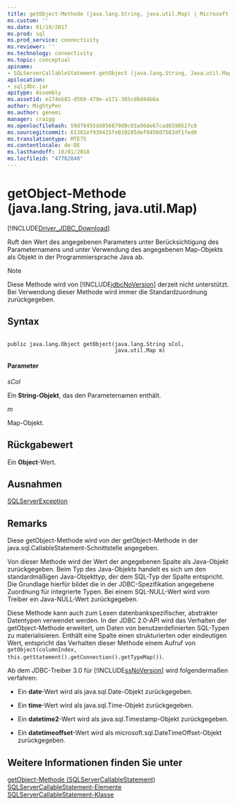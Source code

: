 ```yaml
---
title: getObject-Methode (java.lang.String, java.util.Map) | Microsoft-Dokumentation
ms.custom: ''
ms.date: 01/19/2017
ms.prod: sql
ms.prod_service: connectivity
ms.reviewer: ''
ms.technology: connectivity
ms.topic: conceptual
apiname:
- SQLServerCallableStatement.getObject (java.lang.String, Java.util.Map)
apilocation:
- sqljdbc.jar
apitype: Assembly
ms.assetid: e174eb81-d569-479e-a171-365cd6d44b6a
author: MightyPen
ms.author: genemi
manager: craigg
ms.openlocfilehash: 59df8455dd856879d8c03a56de67cad6598527c0
ms.sourcegitcommit: 61381ef939415fe019285def9450d7583df1fed0
ms.translationtype: MTE75
ms.contentlocale: de-DE
ms.lasthandoff: 10/01/2018
ms.locfileid: "47762848"
---
```

# <a name="getobject-method-javalangstring-javautilmap"></a>getObject-Methode (java.lang.String, java.util.Map)
[!INCLUDE[Driver_JDBC_Download](../../../includes/driver_jdbc_download.md)]

  Ruft den Wert des angegebenen Parameters unter Berücksichtigung des Parameternamens und unter Verwendung des angegebenen Map-Objekts als Objekt in der Programmiersprache Java ab.  
  
> [!NOTE]  
>  Diese Methode wird von [!INCLUDE[jdbcNoVersion](../../../includes/jdbcnoversion_md.md)] derzeit nicht unterstützt. Bei Verwendung dieser Methode wird immer die Standardzuordnung zurückgegeben.  
  
## <a name="syntax"></a>Syntax  
  
```  
  
public java.lang.Object getObject(java.lang.String sCol,  
                                  java.util.Map m)  
```  
  
#### <a name="parameters"></a>Parameter  
 *sCol*  
  
 Ein **String-Objekt**, das den Parameternamen enthält.  
  
 *m*  
  
 Map-Objekt.  
  
## <a name="return-value"></a>Rückgabewert  
 Ein **Object**-Wert.  
  
## <a name="exceptions"></a>Ausnahmen  
 [SQLServerException](../../../connect/jdbc/reference/sqlserverexception-class.md)  
  
## <a name="remarks"></a>Remarks  
 Diese getObject-Methode wird von der getObject-Methode in der java.sql.CallableStatement-Schnittstelle angegeben.  
  
 Von dieser Methode wird der Wert der angegebenen Spalte als Java-Objekt zurückgegeben. Beim Typ des Java-Objekts handelt es sich um den standardmäßigen Java-Objekttyp, der dem SQL-Typ der Spalte entspricht. Die Grundlage hierfür bildet die in der JDBC-Spezifikation angegebene Zuordnung für integrierte Typen. Bei einem SQL-NULL-Wert wird vom Treiber ein Java-NULL-Wert zurückgegeben.  
  
 Diese Methode kann auch zum Lesen datenbankspezifischer, abstrakter Datentypen verwendet werden. In der JDBC 2.0-API wird das Verhalten der getObject-Methode erweitert, um Daten von benutzerdefinierten SQL-Typen zu materialisieren. Enthält eine Spalte einen strukturierten oder eindeutigen Wert, entspricht das Verhalten dieser Methode einem Aufruf von `getObject(columnIndex, this.getStatement().getConnection().getTypeMap())`.  
  
 Ab dem JDBC-Treiber 3.0 für [!INCLUDE[ssNoVersion](../../../includes/ssnoversion-md.md)] wird folgendermaßen verfahren:  
  
-   Ein **date**-Wert wird als java.sql.Date-Objekt zurückgegeben.  
  
-   Ein **time**-Wert wird als java.sql.Time-Objekt zurückgegeben.  
  
-   Ein **datetime2**-Wert wird als java.sql.Timestamp-Objekt zurückgegeben.  
  
-   Ein **datetimeoffset**-Wert wird als microsoft.sql.DateTimeOffset-Objekt zurückgegeben.  
  
## <a name="see-also"></a>Weitere Informationen finden Sie unter  
 [getObject-Methode &#40;SQLServerCallableStatement&#41;](../../../connect/jdbc/reference/getobject-method-sqlservercallablestatement.md)   
 [SQLServerCallableStatement-Elemente](../../../connect/jdbc/reference/sqlservercallablestatement-members.md)   
 [SQLServerCallableStatement-Klasse](../../../connect/jdbc/reference/sqlservercallablestatement-class.md)  
  
  
